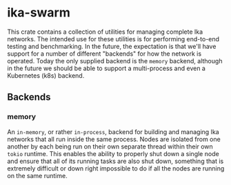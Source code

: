 # ika-swarm

This crate contains a collection of utilities for managing complete Ika
networks. The intended use for these utilities is for performing end-to-end
testing and benchmarking. In the future, the expectation is that we'll have
support for a number of different "backends" for how the network is operated.
Today the only supplied backend is the `memory` backend, although in the future
we should be able to support a multi-process and even a Kubernetes (k8s) backend.

## Backends

### memory

An `in-memory`, or rather `in-process`, backend for building and managing Ika
networks that all run inside the same process. Nodes are isolated from one
another by each being run on their own separate thread within their own `tokio`
runtime. This enables the ability to properly shut down a single node and
ensure that all of its running tasks are also shut down, something that is
extremely difficult or down right impossible to do if all the nodes are running
on the same runtime.
